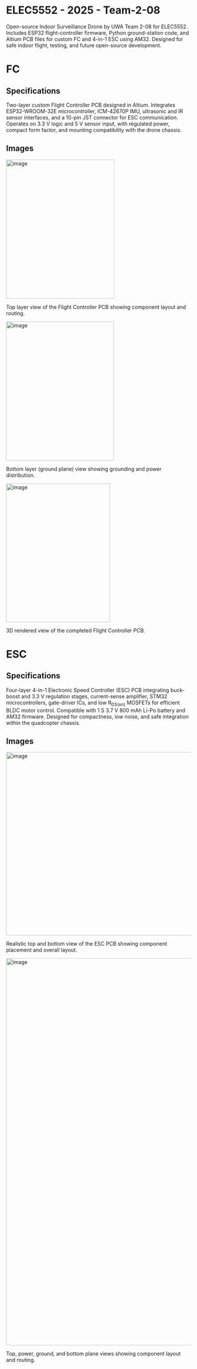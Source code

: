 # ELEC5552 - 2025 - Team-2-08
Open-source Indoor Surveillance Drone by UWA Team 2-08 for ELEC5552. Includes ESP32 flight-controller firmware, Python ground-station code, and Altium PCB files for custom FC and 4-in-1 ESC using AM32. Designed for safe indoor flight, testing, and future open-source development.

# FC
## Specifications
Two-layer custom Flight Controller PCB designed in Altium. Integrates ESP32-WROOM-32E microcontroller, ICM-42670P IMU, ultrasonic and IR sensor interfaces, and a 10-pin JST connector for ESC communication. Operates on 3.3 V logic and 5 V sensor input, with regulated power, compact form factor, and mounting compatibility with the drone chassis.
## Images
<img width="295" height="378" alt="image" src="https://github.com/user-attachments/assets/3bbbf2b7-f200-44a1-afea-a521d399d14a" />

Top layer view of the Flight Controller PCB showing component layout and routing.

<img width="294" height="378" alt="image" src="https://github.com/user-attachments/assets/1a4abd39-1b68-45d0-9570-f096fdec3646" />

Bottom layer (ground plane) view showing grounding and power distribution.

<img width="283" height="377" alt="image" src="https://github.com/user-attachments/assets/6ba4aa8b-8443-49db-8b34-9635e545ef8a" />

3D rendered view of the completed Flight Controller PCB.

# ESC
## Specifications
Four-layer 4-in-1 Electronic Speed Controller (ESC) PCB integrating buck-boost and 3.3 V regulation stages, current-sense amplifier, STM32 microcontrollers, gate-driver ICs, and low R<sub>DS(on)</sub> MOSFETs for efficient BLDC motor control. Compatible with 1 S 3.7 V 800 mAh Li-Po battery and AM32 firmware. Designed for compactness, low noise, and safe integration within the quadcopter chassis.
## Images
<img width="974" height="498" alt="image" src="https://github.com/user-attachments/assets/4aafa16f-e6b7-4d61-948f-2823ab3746d8" />

Realistic top and bottom view of the ESC PCB showing component placement and overall layout.

<img width="1071" height="1052" alt="image" src="https://github.com/user-attachments/assets/39927c7c-3619-46ff-9020-6a75a05f0218" />

Top, power, ground, and bottom plane views showing component layout and routing.
